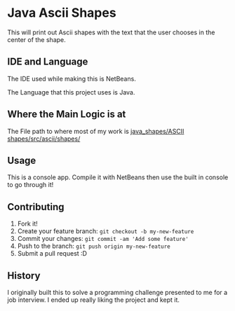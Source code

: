 # Java Ascii Shapes

This will print out Ascii shapes with the text that the user chooses in the center of the shape.

## IDE and Language 

The IDE used while making this is NetBeans.

The Language that this project uses is Java.

## Where the Main Logic is at
The File path to where most of my work is [java_shapes/ASCII shapes/src/ascii/shapes/](https://github.com/timothy/java_shapes/tree/master/ASCII%20shapes/src/ascii/shapes)

## Usage

This is a console app. Compile it with NetBeans then use the built in console to go through it!

## Contributing

1. Fork it!
2. Create your feature branch: `git checkout -b my-new-feature`
3. Commit your changes: `git commit -am 'Add some feature'`
4. Push to the branch: `git push origin my-new-feature`
5. Submit a pull request :D

## History

I originally built this to solve a programming challenge presented to me for a job interview. I ended up really liking the project and kept it.
